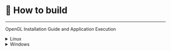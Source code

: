 # 🚀 How to build
---

OpenGL Installation Guide and Application Execution


<details>
  <summary>Linux</summary>
  ---> To download OpenGL on Ubuntu, you can run the <mark>sudo.sh</mark> 
        in <mark>libinstall/linux/sudo.sh</mark>.

        
        <b>bash ./Floyd-Machine/lib-install/linux/sudo.sh </b>

      
  or do it by your self using the next comands:


  sudo apt update

  sudo apt install build-essential g++

  sudo apt install build-essential cmake xorg-dev libglfw3 libglfw3-dev libglew-dev
  
  sudo apt install libgl-dev libglfw3-dev

  
</details>

<details>
  <summary>Windows</summary>
  Still no compatible with Windows  
</details>


<mark></mark>
